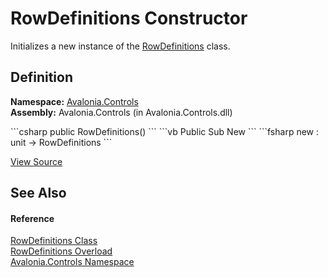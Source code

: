 # RowDefinitions Constructor


Initializes a new instance of the <a href="T_Avalonia_Controls_RowDefinitions">RowDefinitions</a> class.



## Definition
**Namespace:** <a href="N_Avalonia_Controls">Avalonia.Controls</a>  
**Assembly:** Avalonia.Controls (in Avalonia.Controls.dll)

<Tabs groupId="api-code-preview">
<TabItem value="csharp" label="C#">
```csharp
public RowDefinitions()
```
</TabItem>
<TabItem value="vb" label="VB">
```vb
Public Sub New
```
</TabItem>
<TabItem value="fsharp" label="F#">
```fsharp
new : unit -> RowDefinitions
```
</TabItem>
</Tabs>



<a href="https://github.com/AvaloniaUI/Avalonia/tree/master/src/Avalonia.Controls/RowDefinitions.cs#L13" title="View the source code">View Source</a>



## See Also


#### Reference
<a href="T_Avalonia_Controls_RowDefinitions">RowDefinitions Class</a>  
<a href="Overload_Avalonia_Controls_RowDefinitions__ctor">RowDefinitions Overload</a>  
<a href="N_Avalonia_Controls">Avalonia.Controls Namespace</a>  

